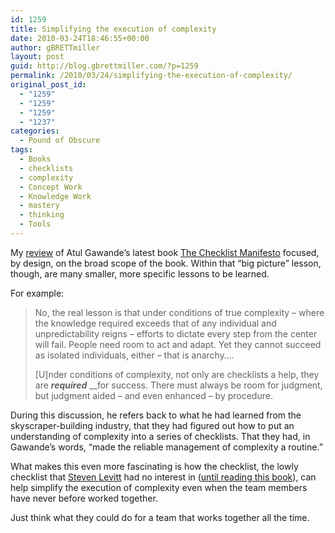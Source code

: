 ```yaml
---
id: 1259
title: Simplifying the execution of complexity
date: 2010-03-24T18:46:55+00:00
author: gBRETTmiller
layout: post
guid: http://blog.gbrettmiller.com/?p=1259
permalink: /2010/03/24/simplifying-the-execution-of-complexity/
original_post_id:
  - "1259"
  - "1259"
  - "1259"
  - "1237"
categories:
  - Pound of Obscure
tags:
  - Books
  - checklists
  - complexity
  - Concept Work
  - Knowledge Work
  - mastery
  - thinking
  - Tools
---
```

My [review](http://blog.gbrettmiller.com/navigating-complexity-with-checklists-a-book-review/) of Atul Gawande&#8217;s latest book [The Checklist Manifesto](http://www.amazon.com/gp/product/0805091742?ie=UTF8&tag=gbrettmiller-20&linkCode=as2&camp=1789&creative=9325&creativeASIN=0805091742) focused, by design, on the broad scope of the book. Within that &#8220;big picture&#8221; lesson, though, are many smaller, more specific lessons to be learned.

For example:

> No, the real lesson is that under conditions of true complexity &#8211; where the knowledge required exceeds that of any individual and unpredictability reigns &#8211; efforts to dictate every step from the center will fail. People need room to act and adapt. Yet they cannot succeed as isolated individuals, either &#8211; that is anarchy&#8230;.
> 
> [U]nder conditions of complexity, not only are checklists a help, they are _**required**_ __for success. There must always be room for judgment, but judgment aided &#8211; and even enhanced &#8211; by procedure.

During this discussion, he refers back to what he had learned from the skyscraper-building industry, that they had figured out how to put an understanding of complexity into a series of checklists. That they had, in Gawande&#8217;s words, &#8220;made the reliable management of complexity a routine.&#8221;

What makes this even more fascinating is how the checklist, the lowly checklist that [Steven Levitt](http://pricetheory.uchicago.edu/levitt/home.html) had no interest in ([until reading this book](http://freakonomics.blogs.nytimes.com/2010/01/04/the-checklist-manifesto/)), can help simplify the execution of complexity even when the team members have never before worked together.

Just think what they could do for a team that works together all the time.